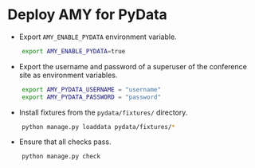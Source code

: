 # Deploy AMY for PyData

 -  Export `AMY_ENABLE_PYDATA` environment variable.

```sh
    export AMY_ENABLE_PYDATA=true
```

 -  Export the username and password of a superuser of the conference site
    as environment variables.

```sh
    export AMY_PYDATA_USERNAME = "username"
    export AMY_PYDATA_PASSWORD = "password"
```

 -  Install fixtures from the `pydata/fixtures/` directory.

```sh
    python manage.py loaddata pydata/fixtures/*
```

 -  Ensure that all checks pass.

```sh
    python manage.py check
```
